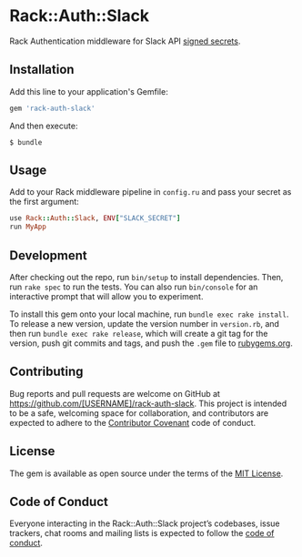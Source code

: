 # Rack::Auth::Slack

Rack Authentication middleware for Slack API [signed secrets](https://api.slack.com/docs/verifying-requests-from-slack).

## Installation

Add this line to your application's Gemfile:

```ruby
gem 'rack-auth-slack'
```

And then execute:

    $ bundle

## Usage

Add to your Rack middleware pipeline in `config.ru` and pass your secret as the first argument:

```ruby
use Rack::Auth::Slack, ENV["SLACK_SECRET"]
run MyApp
```

## Development

After checking out the repo, run `bin/setup` to install dependencies. Then, run `rake spec` to run the tests. You can also run `bin/console` for an interactive prompt that will allow you to experiment.

To install this gem onto your local machine, run `bundle exec rake install`. To release a new version, update the version number in `version.rb`, and then run `bundle exec rake release`, which will create a git tag for the version, push git commits and tags, and push the `.gem` file to [rubygems.org](https://rubygems.org).

## Contributing

Bug reports and pull requests are welcome on GitHub at https://github.com/[USERNAME]/rack-auth-slack. This project is intended to be a safe, welcoming space for collaboration, and contributors are expected to adhere to the [Contributor Covenant](http://contributor-covenant.org) code of conduct.

## License

The gem is available as open source under the terms of the [MIT License](https://opensource.org/licenses/MIT).

## Code of Conduct

Everyone interacting in the Rack::Auth::Slack project’s codebases, issue trackers, chat rooms and mailing lists is expected to follow the [code of conduct](https://github.com/[USERNAME]/rack-auth-slack/blob/master/CODE_OF_CONDUCT.md).
